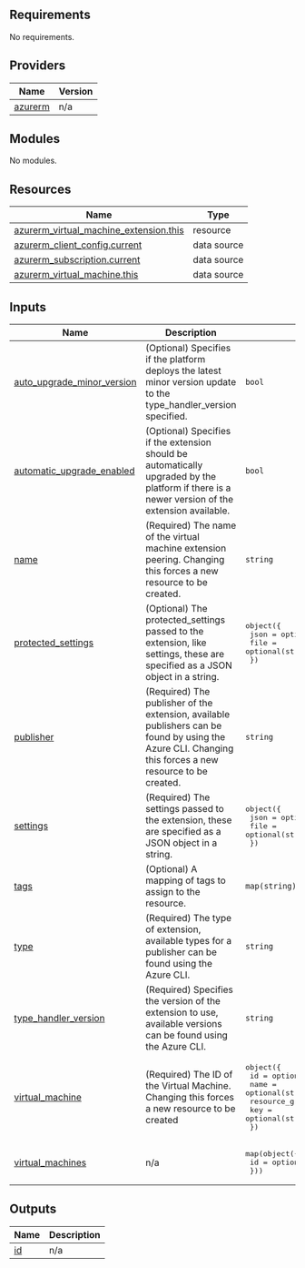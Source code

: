 <!-- BEGIN_TF_DOCS -->
## Requirements

No requirements.

## Providers

| Name | Version |
|------|---------|
| <a name="provider_azurerm"></a> [azurerm](#provider\_azurerm) | n/a |

## Modules

No modules.

## Resources

| Name | Type |
|------|------|
| [azurerm_virtual_machine_extension.this](https://registry.terraform.io/providers/hashicorp/azurerm/latest/docs/resources/virtual_machine_extension) | resource |
| [azurerm_client_config.current](https://registry.terraform.io/providers/hashicorp/azurerm/latest/docs/data-sources/client_config) | data source |
| [azurerm_subscription.current](https://registry.terraform.io/providers/hashicorp/azurerm/latest/docs/data-sources/subscription) | data source |
| [azurerm_virtual_machine.this](https://registry.terraform.io/providers/hashicorp/azurerm/latest/docs/data-sources/virtual_machine) | data source |

## Inputs

| Name | Description | Type | Default | Required |
|------|-------------|------|---------|:--------:|
| <a name="input_auto_upgrade_minor_version"></a> [auto\_upgrade\_minor\_version](#input\_auto\_upgrade\_minor\_version) | (Optional) Specifies if the platform deploys the latest minor version update to the type\_handler\_version specified. | `bool` | `true` | no |
| <a name="input_automatic_upgrade_enabled"></a> [automatic\_upgrade\_enabled](#input\_automatic\_upgrade\_enabled) | (Optional) Specifies if the extension should be automatically upgraded by the platform if there is a newer version of the extension available. | `bool` | `true` | no |
| <a name="input_name"></a> [name](#input\_name) | (Required) The name of the virtual machine extension peering. Changing this forces a new resource to be created. | `string` | n/a | yes |
| <a name="input_protected_settings"></a> [protected\_settings](#input\_protected\_settings) | (Optional) The protected\_settings passed to the extension, like settings, these are specified as a JSON object in a string. | <pre>object({<br>    json = optional(string)<br>    file = optional(string)<br>  })</pre> | n/a | yes |
| <a name="input_publisher"></a> [publisher](#input\_publisher) | (Required) The publisher of the extension, available publishers can be found by using the Azure CLI. Changing this forces a new resource to be created. | `string` | n/a | yes |
| <a name="input_settings"></a> [settings](#input\_settings) | (Required) The settings passed to the extension, these are specified as a JSON object in a string. | <pre>object({<br>    json = optional(string)<br>    file = optional(string)<br>  })</pre> | n/a | yes |
| <a name="input_tags"></a> [tags](#input\_tags) | (Optional) A mapping of tags to assign to the resource. | `map(string)` | `{}` | no |
| <a name="input_type"></a> [type](#input\_type) | (Required) The type of extension, available types for a publisher can be found using the Azure CLI. | `string` | n/a | yes |
| <a name="input_type_handler_version"></a> [type\_handler\_version](#input\_type\_handler\_version) | (Required) Specifies the version of the extension to use, available versions can be found using the Azure CLI. | `string` | n/a | yes |
| <a name="input_virtual_machine"></a> [virtual\_machine](#input\_virtual\_machine) | (Required) The ID of the Virtual Machine. Changing this forces a new resource to be created | <pre>object({<br>    id                  = optional(string),<br>    name                = optional(string)<br>    resource_group_name = optional(string)<br>    key                 = optional(string)<br>  })</pre> | n/a | yes |
| <a name="input_virtual_machines"></a> [virtual\_machines](#input\_virtual\_machines) | n/a | <pre>map(object({<br>    id = optional(string),<br>  }))</pre> | n/a | yes |

## Outputs

| Name | Description |
|------|-------------|
| <a name="output_id"></a> [id](#output\_id) | n/a |
<!-- END_TF_DOCS -->